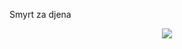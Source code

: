 Smyrt za djena

<p align = "center">
<img src = "https://github-readme-stats.vercel.app/api?username=idiliev18&bg_color=grey&theme=tokyonight&show_icons=true&count_private=true">
</p><!--
[![Spotify](https://idiliev18.vercel.app/api/spotify)](https://open.spotify.com/user/5org9bombjr2qb6199r0e4ipr)



**IDIliev18/IDIliev18** is a ✨ _special_ ✨ repository because its `README.md` (this file) appears on your GitHub profile.

Here are some ideas to get you started:

- 🔭 I’m currently working on ...
- 🌱 I’m currently learning ...
- 👯 I’m looking to collaborate on ...
- 🤔 I’m looking for help with ...
- 💬 Ask me about ...
- 📫 How to reach me: ...
- 😄 Pronouns: ...
- ⚡ Fun fact: ...
-->
